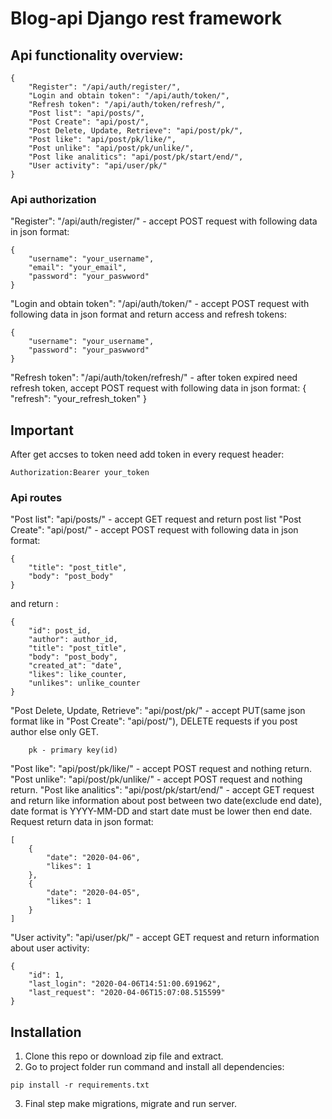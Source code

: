 # Blog-api Django rest framework

## Api functionality overview:

```
{
    "Register": "/api/auth/register/",
    "Login and obtain token": "/api/auth/token/",
    "Refresh token": "/api/auth/token/refresh/",
    "Post list": "api/posts/",
    "Post Create": "api/post/",
    "Post Delete, Update, Retrieve": "api/post/pk/",
    "Post like": "api/post/pk/like/",
    "Post unlike": "api/post/pk/unlike/",
    "Post like analitics": "api/post/pk/start/end/",
    "User activity": "api/user/pk/"
}
```

### Api authorization

"Register": "/api/auth/register/" - accept POST request with following data in json format:

```
{
    "username": "your_username",
    "email": "your_email",
    "password": "your_paswword"
}
```

"Login and obtain token": "/api/auth/token/" - accept POST request with following data in json format and return access and refresh tokens:

```
{
    "username": "your_username",
    "password": "your_paswword"
}
```

"Refresh token": "/api/auth/token/refresh/" - after token expired need refresh token, accept POST request with following data in json format:
{
"refresh": "your_refresh_token"
}

## Important

After get accses to token need add token in every request header:

```
Authorization:Bearer your_token
```

### Api routes

"Post list": "api/posts/" - accept GET request and return post list
"Post Create": "api/post/" - accept POST request with following data in json format:

```
{
    "title": "post_title",
    "body": "post_body"
}
```

and return :

```
{
    "id": post_id,
    "author": author_id,
    "title": "post_title",
    "body": "post_body",
    "created_at": "date",
    "likes": like_counter,
    "unlikes": unlike_counter
}
```

"Post Delete, Update, Retrieve": "api/post/pk/" - accept PUT(same json format like in "Post Create": "api/post/"), DELETE requests if you post author else only GET.

```
    pk - primary key(id)
```

"Post like": "api/post/pk/like/" - accept POST request and nothing return.
"Post unlike": "api/post/pk/unlike/" - accept POST request and nothing return.
"Post like analitics": "api/post/pk/start/end/" - accept GET request and return like information about post between two date(exclude end date), date format is YYYY-MM-DD and start date must be lower then end date. Request return data in json format:

```
[
    {
        "date": "2020-04-06",
        "likes": 1
    },
    {
        "date": "2020-04-05",
        "likes": 1
    }
]
```

"User activity": "api/user/pk/" - accept GET request and return information about user activity:

```
{
    "id": 1,
    "last_login": "2020-04-06T14:51:00.691962",
    "last_request": "2020-04-06T15:07:08.515599"
}
```

## Installation

1. Clone this repo or download zip file and extract.
2. Go to project folder run command and install all dependencies:

```
pip install -r requirements.txt
```

3. Final step make migrations, migrate and run server.

